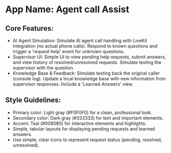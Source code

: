 # **App Name**: Agent call Assist

## Core Features:

- AI Agent Simulation: Simulate AI agent call handling with LiveKit integration (no actual phone calls). Respond to known questions and trigger a 'request help' event for unknown questions.
- Supervisor UI: Simple UI to view pending help requests, submit answers, and view history of resolved/unresolved requests. Simulate texting the supervisor with the question.
- Knowledge Base & Feedback: Simulate texting back the original caller (console log). Update a local knowledge base with new information from supervisor responses. Include a 'Learned Answers' view.

## Style Guidelines:

- Primary color: Light gray (#F0F0F0) for a clean, professional look.
- Secondary color: Dark gray (#333333) for text and important elements.
- Accent: Teal (#008080) for interactive elements and highlights.
- Simple, tabular layouts for displaying pending requests and learned answers.
- Use simple, clear icons to represent request status (pending, resolved, unresolved).